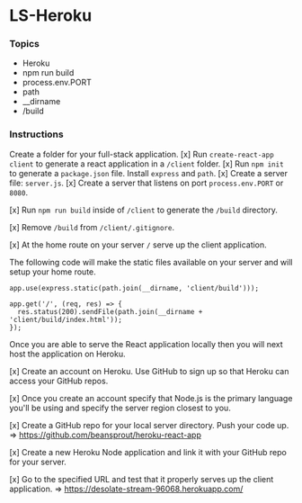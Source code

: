 # LS-Heroku

### Topics
* Heroku
* npm run build
* process.env.PORT
* path
* __dirname
* /build

### Instructions

Create a folder for your full-stack application.
[x] Run `create-react-app client` to generate a react application in a `/client` folder.
[x] Run `npm init` to generate a `package.json` file.  Install `express` and `path`.
[x] Create a server file: `server.js`.
[x] Create a server that listens on port `process.env.PORT` or `8080`.

[x] Run `npm run build` inside of `/client` to generate the `/build` directory.

[x] Remove `/build` from `/client/.gitignore`.

[x] At the home route on your server `/` serve up the client application.

The following code will make the static files available on your server and will setup your home route.
```
app.use(express.static(path.join(__dirname, 'client/build')));

app.get('/', (req, res) => {
  res.status(200).sendFile(path.join(__dirname + 'client/build/index.html'));
});
```

Once you are able to serve the React application locally then you will next host the application on Heroku.

[x] Create an account on Heroku.  Use GitHub to sign up so that Heroku can access your GitHub repos.

[x] Once you create an account specify that Node.js is the primary language you'll be using and specify the server region closest to you.

[x] Create a GitHub repo for your local server directory.  Push your code up.
    => https://github.com/beansprout/heroku-react-app

[x] Create a new Heroku Node application and link it with your GitHub repo for your server.

[x] Go to the specified URL and test that it properly serves up the client application.
    => https://desolate-stream-96068.herokuapp.com/

